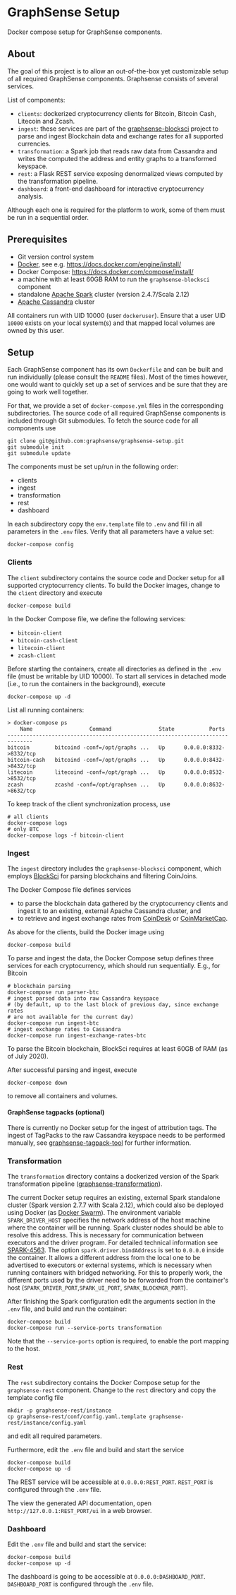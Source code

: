 # GraphSense Setup

Docker compose setup for GraphSense components.


## About

The goal of this project is to allow an out-of-the-box yet customizable setup
of all required GraphSense components. Graphsense consists of several services.

List of components:
- `clients`: dockerized cryptocurrency clients for Bitcoin, Bitcoin Cash,
  Litecoin and Zcash.
- `ingest`: these services are part of the 
   [graphsense-blocksci][graphsense-blocksci] project to parse and ingest
   Blockchain data and exchange rates for all supported currencies.
- `transformation`: a Spark job that reads raw data from Cassandra and writes
   the computed the address and entity graphs to a transformed keyspace.
- `rest`: a Flask REST service exposing denormalized views computed by the
  transformation pipeline.
- `dashboard`: a front-end dashboard for interactive cryptocurrency analysis.

Although each one is required for the platform to work, some of them must be run
in a sequential order.


## Prerequisites

- Git version control system
- [Docker][docker], see e.g. https://docs.docker.com/engine/install/
- Docker Compose: https://docs.docker.com/compose/install/
- a machine with at least 60GB RAM to run the `graphsense-blocksci` component
- standalone [Apache Spark][apache-spark] cluster (version 2.4.7/Scala 2.12)
- [Apache Cassandra][apache-cassandra] cluster

All containers run with UID 10000 (user `dockeruser`). Ensure that a user
UID `10000` exists on your local system(s) and that mapped local volumes are
owned by this user.


## Setup

Each GraphSense component has its own `Dockerfile` and can be built and run
individually (please consult the `README` files). Most of the times however,
one would want to quickly set up a set of services and be sure that they are
going to work well together.

For that, we provide a set of `docker-compose.yml` files in the corresponding
subdirectories. The source code of all required GraphSense components is
included through Git submodules. To fetch the source code for all components use

```
git clone git@github.com:graphsense/graphsense-setup.git
git submodule init
git submodule update
```

The components must be set up/run in the following order:

- clients
- ingest
- transformation
- rest
- dashboard

In each subdirectory copy the `env.template` file to `.env` and fill in all
parameters in the `.env` files. Verify that all parameters have a value set:

```
docker-compose config
```


### Clients

The `client` subdirectory contains the source code and Docker setup for
all supported cryptocurrency clients. To build the Docker images, change
to the `client` directory and execute

```
docker-compose build
```

In the Docker Compose file, we define the following services:

- `bitcoin-client`
- `bitcoin-cash-client`
- `litecoin-client`
- `zcash-client`

Before starting the containers, create all directories as defined in the `.env`
file (must be writable by UID 10000). To start all services in detached mode
(i.e., to run the containers in the
background), execute

```
docker-compose up -d
```

List all running containers:

```
> docker-compose ps
    Name                  Command               State           Ports
------------------------------------------------------------------------------
bitcoin        bitcoind -conf=/opt/graphs ...   Up      0.0.0.0:8332->8332/tcp
bitcoin-cash   bitcoind -conf=/opt/graphs ...   Up      0.0.0.0:8432->8432/tcp
litecoin       litecoind -conf=/opt/graph ...   Up      0.0.0.0:8532->8532/tcp
zcash          zcashd -conf=/opt/graphsen ...   Up      0.0.0.0:8632->8632/tcp
```

To keep track of the client synchronization process, use

```
# all clients
docker-compose logs
# only BTC
docker-compose logs -f bitcoin-client
```


### Ingest

The `ingest` directory includes the `graphsense-blocksci` component, which
employs [BlockSci][blocksci] for parsing blockchains and filtering CoinJoins.

The Docker Compose file defines services
- to parse the blockchain data gathered by the cryptocurrency clients and
  ingest it to an existing, external Apache Cassandra cluster, and
- to retrieve and ingest exchange rates from [CoinDesk][coindesk] or
  [CoinMarketCap][coinmarketcap].

As above for the clients, build the Docker image using

```
docker-compose build
```

To parse and ingest the data, the Docker Compose setup defines three services
for each cryptocurrency, which should run sequentially. E.g., for Bitcoin

```
# blockchain parsing
docker-compose run parser-btc
# ingest parsed data into raw Cassandra keyspace
# (by default, up to the last block of previous day, since exchange rates
# are not available for the current day)
docker-compose run ingest-btc
# ingest exchange rates to Cassandra
docker-compose run ingest-exchange-rates-btc
```

To parse the Bitcoin blockchain, BlockSci requires at least 60GB of RAM
(as of July 2020).

After successful parsing and ingest, execute

```
docker-compose down
```

to remove all containers and volumes.

#### GraphSense tagpacks (optional)

There is currently no Docker setup for the ingest of attribution tags.
The ingest of TagPacks to the raw Cassandra keyspace needs to be
performed manually, see [graphsense-tagpack-tool][graphsense-tagpack-tool]
for further information.


### Transformation

The `transformation` directory contains a dockerized version of the Spark
transformation pipeline ([graphsense-transformation][graphsense-transformation]).

The current Docker setup requires an existing, external Spark standalone cluster
(Spark version 2.7.7 with Scala 2.12), which could also be deployed using Docker
(as [Docker Swarm](https://docs.docker.com/get-started/swarm-deploy/)).
The environment variable `SPARK_DRIVER_HOST` specifies the network address of
the host machine where the container will be running. Spark cluster nodes should
be able to resolve this address. This is necessary for communication between
executors and the driver program. For detailed technical information see
[SPARK-4563](https://issues.apache.org/jira/browse/SPARK-4563).
The option `spark.driver.bindAddress` is set to `0.0.0.0` inside the container.
It allows a different address from the local one to be advertised to
executors or external systems, which is necessary when running containers
with bridged networking. For this to properly work, the different
ports used by the driver need to be forwarded from the container's host
(`SPARK_DRIVER_PORT`,`SPARK_UI_PORT`, `SPARK_BLOCKMGR_PORT`).

After finishing the Spark configuration edit the arguments section in the
`.env` file, and build and run the container:

```
docker-compose build
docker-compose run --service-ports transformation
```

Note that the `--service-ports` option is required, to enable the port mapping
to the host.


### Rest

The `rest` subdirectory contains the Docker Compose setup for the
`graphsense-rest` component.
Change to the `rest` directory and copy the template config file

```
mkdir -p graphsense-rest/instance
cp graphsense-rest/conf/config.yaml.template graphsense-rest/instance/config.yaml
```

and edit all required parameters.

Furthermore, edit the `.env` file and build and start the service

```
docker-compose build
docker-compose up -d
```

The REST service will be accessible at `0.0.0.0:REST_PORT`. `REST_PORT` is
configured through the `.env` file.

The view the generated API documentation, open `http://127.0.0.1:REST_PORT/ui`
in a web browser.

### Dashboard

Edit the `.env` file and build and start the service:

```
docker-compose build
docker-compose up -d
```

The dashboard is going to be accessible at `0.0.0.0:DASHBOARD_PORT`.
`DASHBOARD_PORT` is configured through the `.env` file.


[apache-spark]: https://spark.apache.org/downloads.html
[apache-cassandra]: http://cassandra.apache.org/download
[graphsense-blocksci]: https://github.com/graphsense/graphsense-blocksci
[docker]: https://www.docker.com
[blocksci]: https://github.com/citp/BlockSci
[coindesk]: https://www.coindesk.com/api
[coinmarketcap]: https://coinmarketcap.com
[graphsense-tagpack-tool]: https://github.com/graphsense/graphsense-tagpack-tool
[graphsense-transformation]: https://github.com/graphsense/graphsense-transformation
